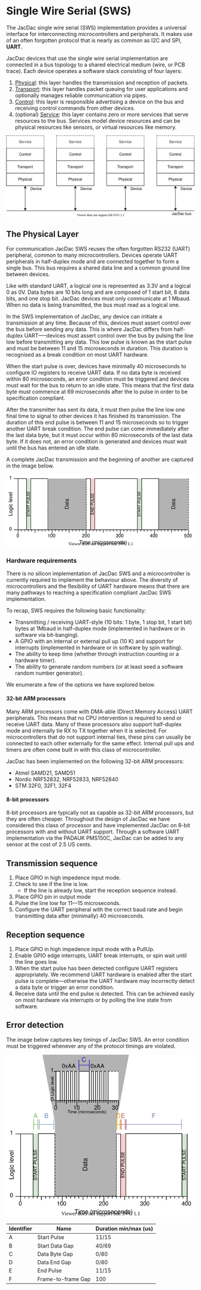 # Single Wire Serial (SWS)

The JacDac single wire serial (SWS) implementation provides a universal interface for interconnecting microcontrollers and peripherals. It makes use of an often forgotten protocol that is nearly as common as I2C and SPI, __UART__.

JacDac devices that use the single wire serial implementation are connected in a bus topology to a shared electrical medium (wire, or PCB trace). Each device operates a software stack consisting of four layers:

1. [Physical](#the-physical-layer): this layer handles the transmission and reception of packets.
2. [Transport](./transport.md): this layer handles packet queuing for user applications and optionally manages reliable communication via pipes.
3. [Control](./control.md): this layer is responsible advertising a device on the bus and receiving control commands from other devices.
4. (optional) [Service](./service.md): this layer contains zero or more services that serve resources to the bus. Services model device resources and can be physical resources like sensors, or virtual resources like memory.

![An image describing the topology of JacDac. Each device is connected to a shared bus and has a software stack that consists of: physical, transport, control and an optional service layer.](./images/jacdac-stack.svg)

## The Physical Layer

For communication JacDac SWS reuses the often forgotten RS232 (UART) peripheral, common to many microcontrollers. Devices operate UART peripherals in half-duplex mode and are connected together to form a single bus. This bus requires a shared data line and a common ground line between devices.

Like with standard UART, a logical one is represented as 3.3V and a logical 0 as 0V. Data bytes are 10 bits long and are composed of 1 start bit, 8 data bits, and one stop bit. JacDac devices must only communicate at 1 Mbaud. When no data is being transmitted, the bus must read as a logical one.

In the SWS implementation of JacDac, any device can initiate a transmission at any time. Because of this, devices must assert control over the bus before sending any data. This is where JacDac differs from half-duplex UART–––devices must assert control over the bus by pulsing the line low before transmitting any data. This low pulse is known as the start pulse and must be between 11 and 15 microseconds in duration. This duration is recognised as a break condition on most UART hardware.

When the start pulse is over, devices have minimally 40 microseconds to configure IO registers to receive UART data. If no data byte is received within 80 microseconds, an error condition must be triggered and devices must wait for the bus to return to an idle state. This means that the first data byte must commence at 69 microseconds after the lo pulse in order to be specification compliant.

After the transmitter has sent its data, it must then pulse the line low one final time to signal to other devices it has finished its transmission. The duration of this end pulse is between 11 and 15 microseconds so to trigger another UART break condition. The end pulse can come immediately after the last data byte, but it must occur within 80 microseconds of the last data byte. If it does not, an error condition is generated and devices must wait until the bus has entered an idle state.

A complete JacDac transmission and the beginning of another are captured in the image below.

![An image depicting a JacDac transmission. A JacDac transmission begins with a start pulse of 11-14 us, a inter lo data spacing of minimally 40 us before data commences. A JacDac transmission ends with an end pulse of 11-14 us.](./images/jacdac-activity.svg)

### Hardware requirements

There is no silicon implementation of JacDac SWS and a microcontroller is currently required to implement the behaviour above. The diversity of microcontrollers and the flexibility of UART hardware means that there are many pathways to reaching a specification compliant JacDac SWS implementation.

To recap, SWS requires the following basic functionality:

* Transmitting / receiving UART-style (10 bits: 1 byte, 1 stop bit, 1 start bit) bytes at 1Mbaud in half-duplex mode (implemented in hardware or in software via bit-banging).
* A GPIO with an internal or external pull up (10 K) and support for interrupts (implemented in hardware or in software by spin waiting).
* The ability to keep time (whether through instruction counting or a hardware timer).
* The ability to generate random numbers (or at least seed a software random number generator).

We enumerate a few of the options we have explored below.

#### 32-bit ARM processors

Many ARM processors come with DMA-able (Direct Memory Access) UART peripherals. This means that no CPU intervention is required to send or receive UART data. Many of these processors also support half-duplex mode and internally tie RX to TX together when it is selected. For microcontrollers that do not support internal ties, these pins can usually be connected to each other externally for the same effect. Internal pull ups and timers are often come built in with this class of microcontroller.

JacDac has been implemented on the following 32-bit ARM processors:

* Atmel SAMD21, SAMD51
* Nordic NRF52832, NRF52833, NRF52840
* STM 32F0, 32F1, 32F4

#### 8-bit processors

8-bit processors are typically not as capable as 32-bit ARM processors, but they are often cheaper. Throughout the design of JacDac we have considered this class of processor and have implemented JacDac on 8-bit processors with and without UART support. Through a software UART implementation via the PADAUK PMS150C, JacDac can be added to any sensor at the cost of 2.5 US cents.

## Transmission sequence

1. Place GPIO in high impedence input mode.
2. Check to see if the line is low.
   - If the line is already low, start the reception sequence instead.
3. Place GPIO pin in output mode
4. Pulse the line low for 11––15 microseconds.
5. Configure the UART peripheral with the correct baud rate and begin transmitting data after (minimally) 40 microseconds.


## Reception sequence

1. Place GPIO in high impedence input mode with a PullUp.
2. Enable GPIO edge interrupts, UART break interrupts, or spin wait until the line goes low.
3. When the start pulse has been detected configure UART registers appropriately. We recommend UART hardware is enabled after the start pulse is complete––otherwise the UART hardware may incorrectly detect a data byte or trigger an error condition.
4. Receive data until the end pulse is detected. This can be achieved easily on most hardware via interrupts or by polling the line state from software.

## Error detection

The image below captures key timings of JacDac SWS. An error condition must be triggered whenever any of the protocol timings are violated.

![An image depicting a JacDac transmission. A JacDac transmission begins with a start pulse of 11-14 us, a inter lo data spacing of minimally 40 us before data commences. A JacDac transmission ends with an end pulse of 11-14 us.](./images/jacdac-proto-timings.svg)

| Identifier 	| Name 	| Duration min/max (us) 	|
|------------	|-------------	|----------	|
| A          	|Start Pulse	|11/15	|
| B          	|Start Data Gap	|40/69	|
| C          	|Data Byte Gap	|0/80	|
| D          	|Data End Gap	|0/80	|
| E          	|End Pulse	|11/15	|
| F          	|Frame-to-frame Gap	|100	|